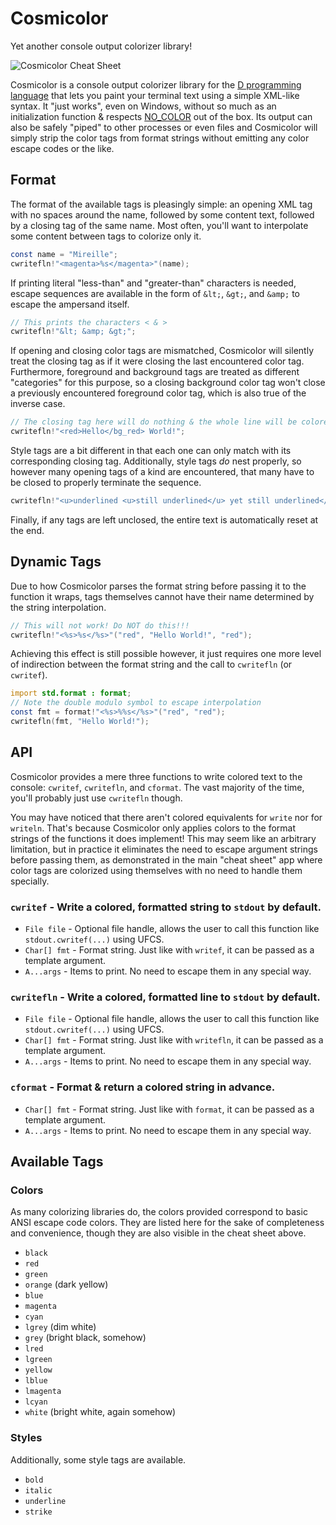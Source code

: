# Cosmicolor

Yet another console output colorizer library!

![Cosmicolor Cheat Sheet](https://imgur.com/SUo3HSz.png)

Cosmicolor is a console output colorizer library for the [D programming language](https://dlang.org/) that lets you paint your terminal text using a simple XML-like syntax. It "just works", even on Windows, without so much as an initialization function & respects [NO_COLOR](https://no-color.org/) out of the box. Its output can also be safely "piped" to other processes or even files and Cosmicolor will simply strip the color tags from format strings without emitting any color escape codes or the like.

## Format

The format of the available tags is pleasingly simple: an opening XML tag with no spaces around the name, followed by some content text, followed by a closing tag of the same name. Most often, you'll want to interpolate some content between tags to colorize only it.

```d
const name = "Mireille";
cwritefln!"<magenta>%s</magenta>"(name);
```

If printing literal "less-than" and "greater-than" characters is needed, escape sequences are available in the form of `&lt;`, `&gt;`, and `&amp;` to escape the ampersand itself.

```d
// This prints the characters < & >
cwritefln!"&lt; &amp; &gt;";
```

If opening and closing color tags are mismatched, Cosmicolor will silently treat the closing tag as if it were closing the last encountered color tag. Furthermore, foreground and background tags are treated as different "categories" for this purpose, so a closing background color tag won't close a previously encountered foreground color tag, which is also true of the inverse case.

```d
// The closing tag here will do nothing & the whole line will be colored red
cwritefln!"<red>Hello</bg_red> World!";
```

Style tags are a bit different in that each one can only match with its corresponding closing tag. Additionally, style tags *do* nest properly, so however many opening tags of a kind are encountered, that many have to be closed to properly terminate the sequence.

```d
cwritefln!"<u>underlined <u>still underlined</u> yet still underlined</u> finally normal!";
```

Finally, if any tags are left unclosed, the entire text is automatically reset at the end.

## Dynamic Tags

Due to how Cosmicolor parses the format string before passing it to the function it wraps, tags themselves cannot have their name determined by the string interpolation.

```d
// This will not work! Do NOT do this!!!
cwritefln!"<%s>%s</%s>"("red", "Hello World!", "red");
```

Achieving this effect is still possible however, it just requires one more level of indirection between the format string and the call to `cwritefln` (or `cwritef`).

```d
import std.format : format;
// Note the double modulo symbol to escape interpolation
const fmt = format!"<%s>%%s</%s>"("red", "red");
cwritefln(fmt, "Hello World!");
```

## API

Cosmicolor provides a mere three functions to write colored text to the console: `cwritef`, `cwritefln`, and `cformat`. The vast majority of the time, you'll probably just use `cwritefln` though.

You may have noticed that there aren't colored equivalents for `write` nor for `writeln`. That's because Cosmicolor only applies colors to the format strings of the functions it does implement! This may seem like an arbitrary limitation, but in practice it eliminates the need to escape argument strings before passing them, as demonstrated in the main "cheat sheet" app where color tags are colorized using themselves with no need to handle them specially.

### `cwritef` - Write a colored, formatted string to `stdout` by default.

- `File file` - Optional file handle, allows the user to call this function like `stdout.cwritef(...)` using UFCS.
- `Char[] fmt` - Format string. Just like with `writef`, it can be passed as a template argument.
- `A...args` - Items to print. No need to escape them in any special way.

### `cwritefln` - Write a colored, formatted line to `stdout` by default.

- `File file` - Optional file handle, allows the user to call this function like `stdout.cwritef(...)` using UFCS.
- `Char[] fmt` - Format string. Just like with `writefln`, it can be passed as a template argument.
- `A...args` - Items to print. No need to escape them in any special way.

### `cformat` - Format & return a colored string in advance.

- `Char[] fmt` - Format string. Just like with `format`, it can be passed as a template argument.
- `A...args` - Items to print. No need to escape them in any special way.

## Available Tags

### Colors

As many colorizing libraries do, the colors provided correspond to basic ANSI escape code colors. They are listed here for the sake of completeness and convenience, though they are also visible in the cheat sheet above.

- `black`
- `red`
- `green`
- `orange` (dark yellow)
- `blue`
- `magenta`
- `cyan`
- `lgrey` (dim white)
- `grey` (bright black, somehow)
- `lred`
- `lgreen`
- `yellow`
- `lblue`
- `lmagenta`
- `lcyan`
- `white` (bright white, again somehow)

### Styles

Additionally, some style tags are available.

- `bold`
- `italic`
- `underline`
- `strike`